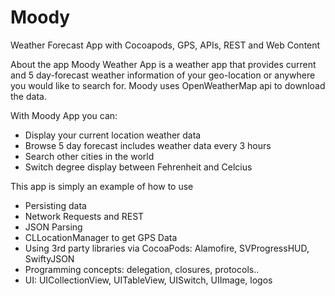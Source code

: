 # Moody
Weather Forecast App with Cocoapods, GPS, APIs, REST and Web Content

About the app
Moody Weather App is a weather app that provides current and 5 day-forecast weather information of your geo-location or anywhere
you would like to search for. Moody uses OpenWeatherMap api to download the data. 

With Moody App you can:
*	Display your current location weather data 
*	Browse 5 day forecast includes weather data every 3 hours
*	Search other cities in the world
*	Switch degree display between Fehrenheit and Celcius
  
  
This app is simply an example of how to use  
-	Persisting data
-	Network Requests and REST
-	JSON Parsing
-	CLLocationManager to get GPS Data
-	Using 3rd party libraries via CocoaPods: Alamofire, SVProgressHUD, SwiftyJSON
-	Programming concepts: delegation, closures, protocols..
-	UI: UICollectionView, UITableView, UISwitch, UIImage, logos  



  
